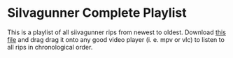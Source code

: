 # SiIvagunner Complete Playlist

This is a playlist of all siivagunner rips from newest to oldest.
Download [this file](https://raw.githubusercontent.com/perguto/SiIvagunner-all-rips-playlist/master/siivagunner_full_playlist.m3u) and drag drag it onto any good video player (i. e. mpv or vlc) to listen to all rips in chronological order.
